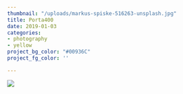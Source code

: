 ```yaml
---
thumbnail: "/uploads/markus-spiske-516263-unsplash.jpg"
title: Porta400
date: 2019-01-03
categories:
- photography
- yellow
project_bg_color: "#00936C"
project_fg_color: ''

---
```

![](/uploads/markus-spiske-516263-unsplash.jpg)